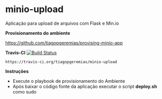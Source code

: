 # minio-upload
Aplicação para upload de arquivos com Flask e Min.io

**Provisionamento do ambiente**

https://github.com/tiagopgeremias/provising-minio-app

**Travis-CI** 
[![Build Status](https://travis-ci.org/tiagopgeremias/minio-upload.svg?branch=master)](https://travis-ci.org/tiagopgeremias/minio-upload)

```https://travis-ci.org/tiagopgeremias/minio-upload```

**Instruções**

- Execute o playbook de provisionamento do Ambiente
 - Após baixar o código fonte da aplicação executar o script **deploy.sh** como sudo
